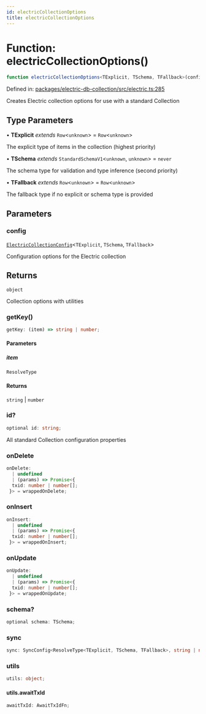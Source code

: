 ```yaml
---
id: electricCollectionOptions
title: electricCollectionOptions
---
```


<!-- DO NOT EDIT: this page is autogenerated from the type comments -->

# Function: electricCollectionOptions()

```ts
function electricCollectionOptions<TExplicit, TSchema, TFallback>(config): object
```

Defined in: [packages/electric-db-collection/src/electric.ts:285](https://github.com/TanStack/db/blob/main/packages/electric-db-collection/src/electric.ts#L285)

Creates Electric collection options for use with a standard Collection

## Type Parameters

• **TExplicit** *extends* `Row`\<`unknown`\> = `Row`\<`unknown`\>

The explicit type of items in the collection (highest priority)

• **TSchema** *extends* `StandardSchemaV1`\<`unknown`, `unknown`\> = `never`

The schema type for validation and type inference (second priority)

• **TFallback** *extends* `Row`\<`unknown`\> = `Row`\<`unknown`\>

The fallback type if no explicit or schema type is provided

## Parameters

### config

[`ElectricCollectionConfig`](../../interfaces/electriccollectionconfig.md)\<`TExplicit`, `TSchema`, `TFallback`\>

Configuration options for the Electric collection

## Returns

`object`

Collection options with utilities

### getKey()

```ts
getKey: (item) => string | number;
```

#### Parameters

##### item

`ResolveType`

#### Returns

`string` \| `number`

### id?

```ts
optional id: string;
```

All standard Collection configuration properties

### onDelete

```ts
onDelete: 
  | undefined
  | (params) => Promise<{
  txid: number | number[];
 }> = wrappedOnDelete;
```

### onInsert

```ts
onInsert: 
  | undefined
  | (params) => Promise<{
  txid: number | number[];
 }> = wrappedOnInsert;
```

### onUpdate

```ts
onUpdate: 
  | undefined
  | (params) => Promise<{
  txid: number | number[];
 }> = wrappedOnUpdate;
```

### schema?

```ts
optional schema: TSchema;
```

### sync

```ts
sync: SyncConfig<ResolveType<TExplicit, TSchema, TFallback>, string | number>;
```

### utils

```ts
utils: object;
```

#### utils.awaitTxId

```ts
awaitTxId: AwaitTxIdFn;
```
